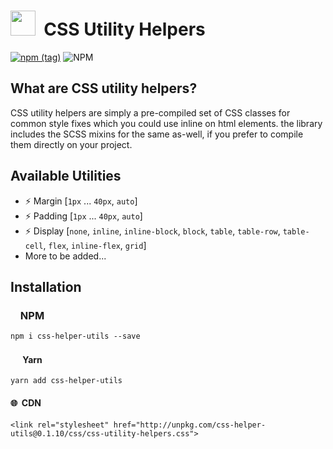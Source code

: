 # <img src="https://cdn.peiris.xyz/karapincha/karapincha-monochrome-sm.png" height="40" width="40" />&nbsp;&nbsp;CSS Utility Helpers

[![npm (tag)](https://img.shields.io/npm/v/css-helper-utils/latest?color=success&logo=GitHub)](https://www.npmjs.com/package/css-helper-utils) ![NPM](https://img.shields.io/npm/l/css-helper-utils)

## What are CSS utility helpers?
CSS utility helpers are simply a pre-compiled set of CSS classes for common style fixes which you could use inline on html elements. the library includes the SCSS mixins for the same as-well, if you prefer to compile them directly on your project.

## Available Utilities
- ⚡️ Margin [`1px` ... `40px`, `auto`]
- ⚡️ Padding [`1px` ... `40px`, `auto`]
- ⚡️ Display [`none`, `inline`, `inline-block`, `block`, `table`, `table-row`, `table-cell`, `flex`, `inline-flex`, `grid`]
- More to be added...

## Installation

### <img src="https://cdn.worldvectorlogo.com/logos/npm.svg" height="12" /> NPM
`npm i css-helper-utils --save`

#### <img src="https://cdn.worldvectorlogo.com/logos/yarn.svg" height="16" /> Yarn
`yarn add css-helper-utils`

#### 🌐 &nbsp;CDN
`<link rel="stylesheet" href="http://unpkg.com/css-helper-utils@0.1.10/css/css-utility-helpers.css">`